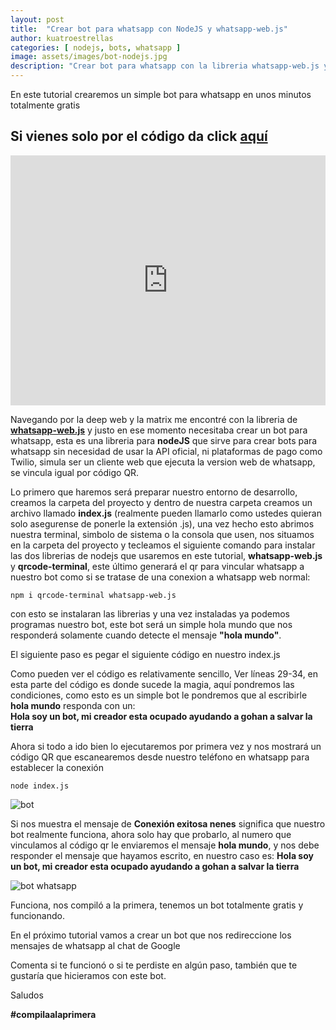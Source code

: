 ```yaml
---
layout: post
title:  "Crear bot para whatsapp con NodeJS y whatsapp-web.js"
author: kuatroestrellas
categories: [ nodejs, bots, whatsapp ]
image: assets/images/bot-nodejs.jpg
description: "Crear bot para whatsapp con la libreria whatsapp-web.js y NodeJS"
---
```

En este tutorial crearemos un simple bot para whatsapp en unos minutos totalmente gratis

## Si vienes solo por el código da click [aquí](#code)

<p><iframe style="width:100%;" height="400" src="https://www.youtube.com/embed/Ks2UdXyYH_8?rel=0&amp;showinfo=0" frameborder="0" allowfullscreen></iframe></p>

Navegando por la deep web y la matrix me encontré con la libreria de [**whatsapp-web.js**](https://wwebjs.dev/guide/) y justo en ese momento necesitaba crear un bot para whatsapp, esta es una libreria para **nodeJS** que sirve para crear bots para whatsapp sin necesidad de usar la API oficial, ni plataformas de pago como Twilio, simula ser un cliente web que ejecuta la version web de whatsapp, se vincula igual por código QR.

Lo primero que haremos será preparar nuestro entorno de desarrollo, creamos la carpeta del proyecto y dentro de nuestra carpeta creamos un archivo llamado **index.js** (realmente pueden llamarlo como ustedes quieran solo asegurense de ponerle la extensión .js), una vez hecho esto abrimos nuestra terminal, simbolo de sistema o la consola que usen, nos situamos en la carpeta del proyecto y tecleamos el siguiente comando para instalar las dos librerias de nodejs que usaremos en este tutorial, **whatsapp-web.js** y **qrcode-terminal**, este último generará el qr para vincular whatsapp a nuestro bot como si se tratase de una conexion a whatsapp web normal:

```
npm i qrcode-terminal whatsapp-web.js
```

con esto se instalaran las librerias y una vez instaladas ya podemos programas nuestro bot, este bot será un simple hola mundo que nos responderá solamente cuando detecte el mensaje **"hola mundo"**.
<div id="code"></div>
El siguiente paso es pegar el siguiente código en nuestro index.js

<script src="https://gist.github.com/kuatroestrellas/a127ac1d12c6ac83dafee3fe57281949.js"></script>

Como pueden ver el código es relativamente sencillo, Ver líneas 29-34, en esta parte del código es donde sucede la magia, aquí pondremos las condiciones, como esto es un simple bot le pondremos que al escribirle **hola mundo** responda con un:  
**Hola soy un bot, mi creador esta ocupado ayudando a gohan a salvar la tierra**

Ahora si todo a ido bien lo ejecutaremos por primera vez y nos mostrará un código QR que escanearemos desde nuestro teléfono en whatsapp para establecer la conexión

```
node index.js
```

![bot](https://i.imgur.com/LxrLirl.png)

Si nos muestra el mensaje de **Conexión exitosa nenes** significa que nuestro bot realmente funciona, ahora solo hay que probarlo, al numero que vinculamos al código qr le enviaremos el mensaje **hola mundo**, y nos debe responder el mensaje que hayamos escrito, en nuestro caso es: **Hola soy un bot, mi creador esta ocupado ayudando a gohan a salvar la tierra**

![bot whatsapp](https://i.imgur.com/NePqJDyh.png)

Funciona, nos compiló a la primera, tenemos un bot totalmente gratis y funcionando.

En el próximo tutorial vamos a crear un bot que nos redireccione los mensajes de whatsapp al chat de Google

Comenta si te funcionó o si te perdiste en algún paso, también que te gustaría que hicieramos con este bot.

Saludos

**#compilaalaprimera**